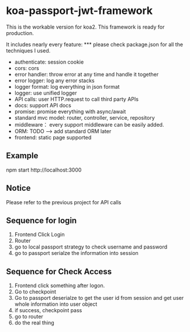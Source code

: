 # koa-passport-jwt-framework

This is the workable version for koa2. This framework is ready for production.

It includes nearly every feature:
*** please check package.json for all the techniques I used.

* authenticate: session cookie
* cors: cors
* error handler: throw error at any time and handle it together
* error logger: log any error stacks
* logger format: log everything in json format
* logger: use unified logger
* API calls: user HTTP.request to call third party APIs
* docs: support API docs
* promise: promise everything with async/await
* standard mvc model: router, controller, service, repository
* middleware： every support middleware can be easily added.
* ORM: TODO --> add standard ORM later
* frontend: static page supported

## Example
npm start
http://localhost:3000

## Notice
Please refer to the previous project for API calls

## Sequence for login
1. Frontend Click Login
2. Router
3. go to local passport strategy to check username and password
4. go to passport serialze the information into session

## Sequence for Check Access
1. Frontend click something after logon.
2. Go to checkpoint
3. Go to passport deserialze to get the user id from session and get user whole information into user object
4. if success, checkpoint pass
5. go to router
6. do the real thing
